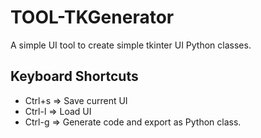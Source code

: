 # TOOL-TKGenerator
A simple UI tool to create simple tkinter UI Python classes.

## Keyboard Shortcuts
- Ctrl+s => Save current UI
- Ctrl-l => Load UI
- Ctrl-g => Generate code and export as Python class.
